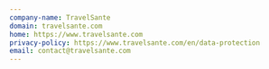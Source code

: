 ```yaml
---
company-name: TravelSante
domain: travelsante.com
home: https://www.travelsante.com
privacy-policy: https://www.travelsante.com/en/data-protection
email: contact@travelsante.com
---
```




